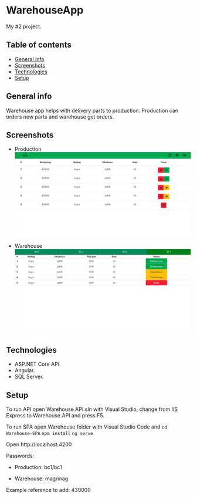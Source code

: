 # WarehouseApp
My #2 project.

## Table of contents
* [General info](#general-info)
* [Screenshots](#screenshots)
* [Technologies](#technologies)
* [Setup](#setup)

## General info
Warehouse app helps with delivery parts to production.
Production can orders new parts and warehouse get orders.

## Screenshots
* Production
![Example production](./img/exampleProduction.png)

* Warehouse
![Example warehouse](./img/exampleWarehouse.png)

## Technologies
* ASP.NET Core API.
* Angular.
* SQL Server.

## Setup
To run API open Warehouse.API.sln with Visual Studio, change from IIS Express to Warehouse.API and press F5.

To run SPA open Warehouse folder with Visual Studio Code and 
`cd Warehouse-SPA` 
`npm install`
`ng serve`

Open http://localhost:4200


Passwords:

* Production:
 bc1/bc1

* Warehouse:
 mag/mag


Example reference to add: 430000
